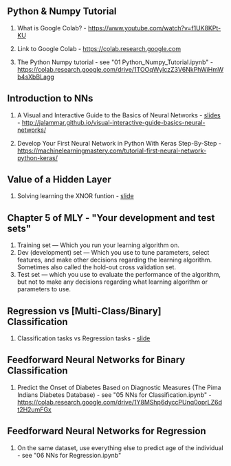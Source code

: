 ## Python & Numpy Tutorial
1. What is Google Colab? - https://www.youtube.com/watch?v=f1UK8KPt-KU

1. Link to Google Colab - https://colab.research.google.com

1. The Python Numpy tutorial - see "01 Python_Numpy_Tutorial.ipynb" - https://colab.research.google.com/drive/1TOOqWylczZ3V6NkPhWiHmWb4sXbBLagg

## Introduction to NNs
1. A Visual and Interactive Guide to the Basics of Neural Networks - 
[slides](https://github.com/badriadhikari/2019-Spring-DL/blob/master/Course%20Content/Module%201%20-%20Intro%20to%20ML/02%20Visual%20Guide%20to%20NN.pdf) - http://jalammar.github.io/visual-interactive-guide-basics-neural-networks/

1. Develop Your First Neural Network in Python With Keras Step-By-Step - https://machinelearningmastery.com/tutorial-first-neural-network-python-keras/

## Value of a Hidden Layer
1. Solving learning the XNOR funtion - [slide](https://github.com/badriadhikari/2019-Spring-DL/blob/master/Course%20Content/Module%201%20-%20Intro%20to%20ML/03%20XNOR%20and%20Hidden%20Layer.pdf)

## Chapter 5 of MLY - "Your development and test sets"
1. Training set — Which you run your learning algorithm on.
1. Dev (development) set — Which you use to tune parameters, select features, and make other decisions regarding the learning algorithm. Sometimes also called the hold-out cross validation set.
1. Test set — which you use to evaluate the performance of the algorithm, but not to make
any decisions regarding what learning algorithm or parameters to use.

## Regression vs [Multi-Class/Binary] Classification 
1. Classification tasks vs Regression tasks - [slide](https://github.com/badriadhikari/2019-Spring-DL/blob/master/Course%20Content/Module%201%20-%20Intro%20to%20ML/04%20Regression%20vs%20Classification.pdf)

## Feedforward Neural Networks for Binary Classification
1. Predict the Onset of Diabetes Based on Diagnostic Measures (The Pima Indians Diabetes Database) - see "05 NNs for Classification.ipynb" - https://colab.research.google.com/drive/1Y8MShp6dyccPUnq0oprLZ6dt2H2umFGx

## Feedforward Neural Networks for Regression
1. On the same dataset, use everything else to predict age of the individual - see "06 NNs for Regression.ipynb"
